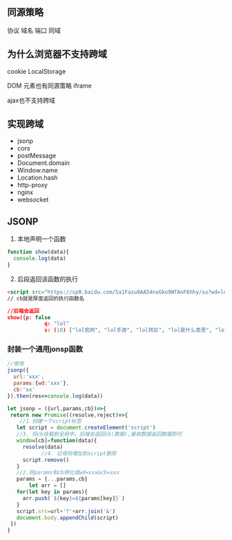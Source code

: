 ## 同源策略

协议 域名 端口 同域

## 为什么浏览器不支持跨域

cookie  LocalStorage

DOM 元素也有同源策略 iframe

ajax也不支持跨域

## 实现跨域

+ jsonp
+ cors
+ postMessage
+ Document.domain
+ Window.name
+ Location.hash
+ http-proxy
+ nginx
+ websocket

## JSONP

1. 本地声明一个函数

```javascript
function show(data){
  console.log(data)
}
```

2. 后段返回该函数的执行

```html
<script src="https://sp0.baidu.com/5a1Fazu8AA54nxGko9WTAnF6hhy/su?wd=lol&cb=show"></script>
// cb就是厚度返回的执行函数名
```

```json
//后端会返回
show({p: false
			q: "lol"
			s: (10) ["lol官网", "lol手游", "lol转区", "lol是什么意思", "lol半价吧", "lol春季赛", "lol转区系统"])
```

### 封装一个通用jonsp函数

```javascript
//使用
jsonp({
  url:'xxx',
  params:{wd:'xxx'},
  cb:'xx'
}).then(res=>console.log(data))
```

 ```javascript
let jsonp = ({url,params,cb})=>{
  return new Promise((resolve,reject)=>{
     //1.创建一个script标签
    let script = document.createElement('script')
    //3. 将cb挂载到全局中，后端会返回cb(数据),接收数据返回数据即可
    window[cb]=function(data){
      resolve(data)
			//4. 记得将增加到script删除
      script.remove()
    }
    //2.将params和cb转化成wd=xxx&cb=xxx
    params = {...params,cb}
		let arr = []
    for(let key in params){
      arr.push(`${key}=${params[key]}`)
    }
    script.src=url+'?'+arr.join('&')
    document.body.appendChild(script)
  })
}
 ```





